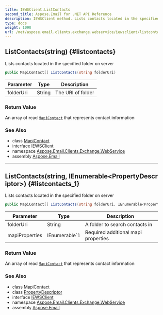 ```yaml
---
title: IEWSClient.ListContacts
second_title: Aspose.Email for .NET API Reference
description: IEWSClient method. Lists contacts located in the specified folder on server
type: docs
weight: 1090
url: /net/aspose.email.clients.exchange.webservice/iewsclient/listcontacts/
---
```

## ListContacts(string) {#listcontacts}

Lists contacts located in the specified folder on server

```csharp
public MapiContact[] ListContacts(string folderUri)
```

| Parameter | Type | Description |
| --- | --- | --- |
| folderUri | String | The URI of folder |

### Return Value

An array of read [`MapiContact`](../../../aspose.email.mapi/mapicontact/) that represents contact information

### See Also

* class [MapiContact](../../../aspose.email.mapi/mapicontact/)
* interface [IEWSClient](../)
* namespace [Aspose.Email.Clients.Exchange.WebService](../../iewsclient/)
* assembly [Aspose.Email](../../../)

---

## ListContacts(string, IEnumerable&lt;PropertyDescriptor&gt;) {#listcontacts_1}

Lists contacts located in the specified folder on server

```csharp
public MapiContact[] ListContacts(string folderUri, IEnumerable<PropertyDescriptor> mapiProperties)
```

| Parameter | Type | Description |
| --- | --- | --- |
| folderUri | String | A folder to search contacts in |
| mapiProperties | IEnumerable`1 | Required additional mapi properties |

### Return Value

An array of read [`MapiContact`](../../../aspose.email.mapi/mapicontact/) that represents contact information

### See Also

* class [MapiContact](../../../aspose.email.mapi/mapicontact/)
* class [PropertyDescriptor](../../../aspose.email.mapi/propertydescriptor/)
* interface [IEWSClient](../)
* namespace [Aspose.Email.Clients.Exchange.WebService](../../iewsclient/)
* assembly [Aspose.Email](../../../)


